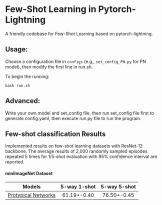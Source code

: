 # Few-Shot Learning in Pytorch-Lightning
A friendly codebase for Few-Shot Learning based on pytorch-lightning.


## Usage:
Choose a configuration file in `configs` (e.g., `set_config_PN.py` for PN model), then modify the first line in run.sh.

To begin the running:

`bash run.sh`

## Advanced:

Write your own model and set_config file, then run set_config file first to generate config.yaml, then execute run.py file to run the program.

## Few-shot classification Results
Implemented results on few-shot learning datasets with ResNet-12 backbone. The average results of 2,000 randomly sampled episodes repeated 5 times for 1/5-shot evaluation with 95% confidence interval are reported.

#### miniImageNet Dataset

|Models|5-way 1-shot|5-way 5-shot|
|:----:|:----:|:----:|
|[Protypical Networks](https://arxiv.org/abs/1703.05175)|61.19+-0.40 |  76.50+-0.45| 
